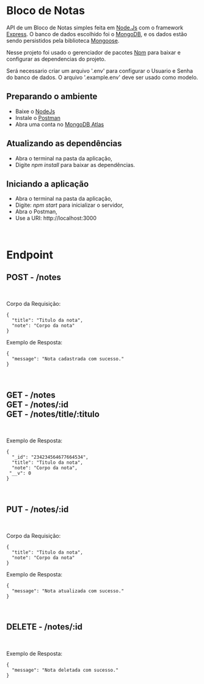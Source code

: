 # Bloco de Notas

API de um Bloco de Notas simples feita em [Node.Js](https://nodejs.org/en/) com o framework [Express](https://expressjs.com/pt-br/). O banco de dados escolhido foi o [MongoDB](https://www.mongodb.com/home), e os dados estão sendo persistidos pela biblioteca [Mongoose](https://mongoosejs.com/).

Nesse projeto foi usado o gerenciador de pacotes [Npm](https://www.npmjs.com/) para baixar e configurar as dependencias do projeto.

Será necessario criar um arquivo '.env' para configurar o Usuario e Senha do banco de dados. O arquivo '.example.env' deve ser usado como modelo.

## Preparando o ambiente

- Baixe o [NodeJs](https://nodejs.org/en/download/)
- Instale o [Postman](https://www.postman.com/downloads/)
- Abra uma conta no [MongoDB Atlas](https://account.mongodb.com/account/register)

## Atualizando as dependências

- Abra o terminal na pasta da aplicação,
- Digite <i>npm install</i> para baixar as dependências.

## Iniciando a aplicação

- Abra o terminal na pasta da aplicação,
- Digite: <i>npm start</i> para inicializar o servidor,
- Abra o Postman,
- Use a URI: http://localhost:3000

<br>

# Endpoint

## POST - /notes

<br>

Corpo da Requisição:

```
{
  "title": "Titulo da nota",
  "note": "Corpo da nota"
}
```

Exemplo de Resposta:

```
{
  "message": "Nota cadastrada com sucesso."
}
```

<br>

## GET - /notes <br> GET - /notes/:id <br> GET - /notes/title/:titulo

<br>

Exemplo de Resposta:

```
{
  "_id": "234234564677664534",
  "title": "Titulo da nota",
  "note": "Corpo da nota",
 "__v": 0
}
```

<br>

## PUT - /notes/:id

<br>

Corpo da Requisição:

```
{
  "title": "Titulo da nota",
  "note": "Corpo da nota"
}
```

Exemplo de Resposta:

```
{
  "message": "Nota atualizada com sucesso."
}
```

<br>

## DELETE - /notes/:id

<br>

Exemplo de Resposta:

```
{
  "message": "Nota deletada com sucesso."
}
```